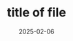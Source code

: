 ---
title: title of file
description: desc of this
date: 2025-02-06
tags: [
  "abc"
]
image:
  source: title-of-file.jpg
  alt: 
---